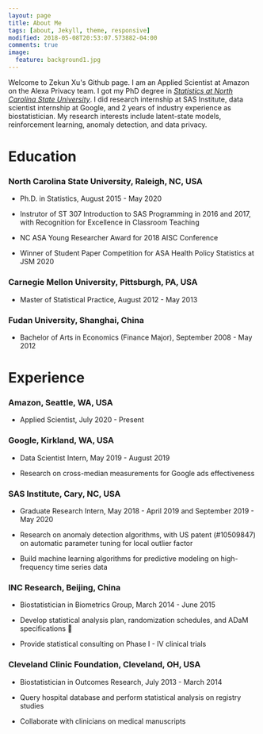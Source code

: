 ```yaml
---
layout: page
title: About Me
tags: [about, Jekyll, theme, responsive]
modified: 2018-05-08T20:53:07.573882-04:00
comments: true
image:
  feature: background1.jpg
---
```


Welcome to Zekun Xu's Github page. I am an Applied Scientist at Amazon on the Alexa Privacy team. I got my PhD degree in [_Statistics at North Carolina State University_](http://www.stat.ncsu.edu/). I did research internship at SAS Institute, data scientist internship at Google, and 2 years of industry experience as biostatistician. My research interests include latent-state models, reinforcement learning, anomaly detection, and data privacy.


# Education

### North Carolina State University, Raleigh, NC, USA

- Ph.D. in Statistics, August 2015 - May 2020

- Instrutor of ST 307 Introduction to SAS Programming in 2016 and 2017, 
with Recognition for Excellence in Classroom Teaching

- NC ASA Young Researcher Award for 2018 AISC Conference

- Winner of Student Paper Competition for ASA Health Policy Statistics at JSM 2020

### Carnegie Mellon University, Pittsburgh, PA, USA

- Master of Statistical Practice, August 2012 - May 2013

### Fudan University, Shanghai, China

- Bachelor of Arts in Economics (Finance Major), September 2008 - May 2012



# Experience

### Amazon, Seattle, WA, USA

- Applied Scientist, July 2020 - Present


### Google, Kirkland, WA, USA

- Data Scientist Intern, May 2019 - August 2019

- Research on cross-median measurements for Google ads effectiveness


### SAS Institute, Cary, NC, USA

- Graduate Research Intern, May 2018 - April 2019 and September 2019 - May 2020

- Research on anomaly detection algorithms, with US patent (#10509847) on automatic parameter
tuning for local outlier factor

- Build machine learning algorithms for predictive modeling on high-frequency time series data


### INC Research, Beijing, China

- Biostatistician in Biometrics Group, March 2014 - June 2015

- Develop statistical analysis plan, randomization schedules, and ADaM specifications
 
- Provide statistical consulting on Phase I - IV clinical trials


### Cleveland Clinic Foundation, Cleveland, OH, USA

- Biostatistician in Outcomes Research, July 2013 - March 2014

- Query hospital database and perform statistical analysis on registry studies

- Collaborate with clinicians on medical manuscripts



